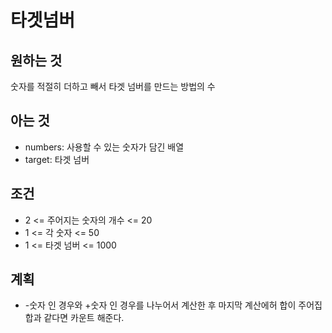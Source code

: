 # 타겟넘버

## 원하는 것

숫자를 적절히 더하고 빼서 타겟 넘버를 만드는 방법의 수

## 아는 것

- numbers: 사용할 수 있는 숫자가 담긴 배열
- target: 타겟 넘버

## 조건

- 2 <= 주어지는 숫자의 개수 <= 20
- 1 <= 각 숫자 <= 50
- 1 <= 타겟 넘버 <= 1000

## 계획

- -숫자 인 경우와 +숫자 인 경우를 나누어서 계산한 후 마지막 계산에허 합이 주어집 합과 같다면 카운트 해준다.
